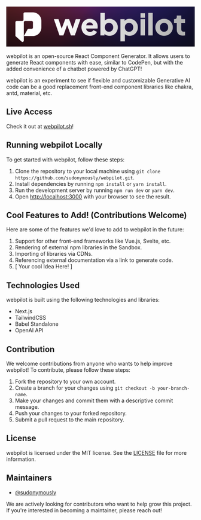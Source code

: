 ![Logo](./public/logo.png "webpilot logo")

webpilot is an open-source React Component Generator. It allows users to generate React components with ease, similar to CodePen, but with the added convenience of a chatbot powered by ChatGPT!

webpilot is an experiment to see if flexible and customizable Generative AI code can be a good replacement front-end component libraries like chakra, antd, material, etc.

## Live Access
Check it out at [webpilot.sh](https://webpilot.sh)!

## Running webpilot Locally

To get started with webpilot, follow these steps:

1. Clone the repository to your local machine using `git clone https://github.com/sudonymously/webpilot.git`.
2. Install dependencies by running `npm install` or `yarn install`.
3. Run the development server by running `npm run dev` or `yarn dev`.
4. Open [http://localhost:3000](http://localhost:3000) with your browser to see the result.

## Cool Features to Add! (Contributions Welcome)

Here are some of the features we'd love to add to webpilot in the future:

1. Support for other front-end frameworks like Vue.js, Svelte, etc.
2. Rendering of external npm libraries in the Sandbox.
3. Importing of libraries via CDNs.
4. Referencing external documentation via a link to generate code.
5. [ Your cool Idea Here! ]

## Technologies Used

webpilot is built using the following technologies and libraries:

- Next.js
- TailwindCSS
- Babel Standalone
- OpenAI API

## Contribution

We welcome contributions from anyone who wants to help improve webpilot! To contribute, please follow these steps:

1. Fork the repository to your own account.
2. Create a branch for your changes using `git checkout -b your-branch-name`.
3. Make your changes and commit them with a descriptive commit message.
4. Push your changes to your forked repository.
5. Submit a pull request to the main repository.

## License

webpilot is licensed under the MIT license. See the [LICENSE](LICENSE) file for more information.

## Maintainers

- [@sudonymously](https://twitter.com/sudonymously)

We are actively looking for contributors who want to help grow this project. If you're interested in becoming a maintainer, please reach out!
